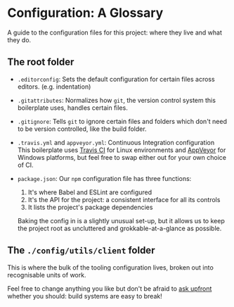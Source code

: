 # Configuration: A Glossary

A guide to the configuration files for this project: where they live and what
they do.

## The root folder

* `.editorconfig`: Sets the default configuration for certain files across editors. (e.g. indentation)

* `.gitattributes`: Normalizes how `git`, the version control system this boilerplate uses, handles certain files.

* `.gitignore`: Tells `git` to ignore certain files and folders which don't need to be version controlled, like the build folder.

* `.travis.yml` and `appveyor.yml`: Continuous Integration configuration<br/>
  This boilerplate uses [Travis CI](https://travis-ci.com) for Linux environments
  and [AppVeyor](https://www.appveyor.com/) for Windows platforms, but feel free
  to swap either out for your own choice of CI.

* `package.json`: Our `npm` configuration file has three functions:

  1. It's where Babel and ESLint are configured
  1. It's the API for the project: a consistent interface for all its controls
  1. It lists the project's package dependencies

  Baking the config in is a slightly unusual set-up, but it allows us to keep
  the project root as uncluttered and grokkable-at-a-glance as possible.

## The `./config/utils/client` folder

This is where the bulk of the tooling configuration lives, broken out into
recognisable units of work.

Feel free to change anything you like but don't be afraid to [ask upfront](https://gitter.im/mxstbr/react-boilerplate)
whether you should: build systems are easy to break!
